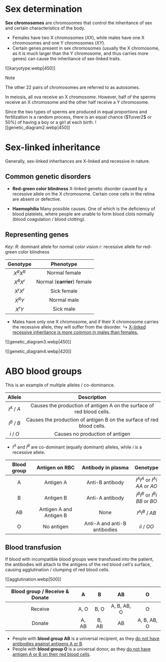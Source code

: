 # Sex determination
**Sex chromosomes** are chromosomes that control the inheritance of sex and certain characteristics of the body.
- Females have two X chromosomes ($XX$), while males have one X chromosomes and one Y chromosomes ($XY$).
- Certain genes present in sex chromosomes (usually the X chromosome, as it is much larger than the Y chromosome, and thus carries more genes) can cause the inheritance of sex-linked traits.

![[karyotype.webp|450]]

> [!note]
> The other 22 pairs of chromosomes are referred to as <span class="hi-blue">autosomes</span>.

In meiosis, all ova receive an X chromosome. However, half of the sperms receive an X chromosome and the other half receive a Y chromosome.

Since the two types of sperms are produced in equal proportions and fertilization is a random process, there is an equal chance ($1\over2$ or $50\%$) of having a boy or a girl at each birth.
![[genetic_diagram2.webp|450]]

# Sex-linked inheritance
Generally, sex-linked inheritances are X-linked and recessive in nature.

## Common genetic disorders
- **Red-green color blindness**
  X-linked genetic disorder caused by a recessive allele on the X chromosome. Certain cone cells in the retina are absent or defective.

- **Haemophilia**
  Many possible causes. One of which is the deficiency of blood platelets, where people are unable to form blood clots normally (blood coagulation / blood clotting).

## Representing genes
*Key*:
$R$: dominant allele for normal color vision
$r$: recessive allele for red-green color blindness

| Genotype  |          Phenotype          |
| :-------: | :-------------------------: |
| $X^R X^R$ |        Normal female        |
| $X^R X^r$ | Normal (**carrier**) female |
| $X^r X^r$ |         Sick female         |
|  $X^R Y$  |         Normal male         |
|  $X^r Y$  |          Sick male          |
- Males have only one X chromosome, and if their X chromosome carries the recessive allele, they will suffer from the disorder.
  ↪️ <u>X-linked recessive inheritance is more common in males than females.</u>

![[genetic_diagram3.webp|450]]

![[genetic_diagram4.webp|420]]

# ABO blood groups
This is an example of <span class="hi-green">multiple alleles / co-dominance</span>.

| Allele | Description |
| :--: | :--: |
| $I^A$ / $A$ | Causes the production of antigen A on the surface of red blood cells. |
| $I^B$ / $B$ | Causes the production of antigen B on the surface of red blood cells. |
| $i$ / $O$ | Causes no production of antigen |
- $I^A$ and $I^B$ are <span class="hi-green">co-dominant (equally dominant)</span> alleles, while $i$ is a <span class="hi-green">recessive</span> allele.

| Blood group | Antigen on RBC | Antibody in plasma | Genotype |
| :--: | :--: | :--: | :--: |
| A | Antigen A | Anti-B antibody | $I^A I^A$ or $I^A i$<br>$AA$ or $AO$ |
| B | Antigen B | Anti-A antibody | $I^B I^B$ or $I^B i$<br>$BB$ or $BO$ |
| AB | Antigen A and Antigen B | None | $I^A I^B$ / $AB$ |
| O | No antigen | Anti-A and anti-B antibodies | $ii$ / $OO$ |

## Blood transfusion
If blood with incompatible blood groups were transfused into the patient, the antibodies will attach to the antigens of the red blood cell's surface, causing <span class="hi-blue">agglutination / clumping of red blood cells</span>.

![[agglutination.webp|500]]

| Blood group / Receive & Donate | A | B | AB | O |
| :--: | :--: | :--: | :--: | :--: |
| Receive | A, O | B, O | A, B, AB, O | O |
| Donate | A, AB | B, AB | AB | A, B, AB, O |
- People with **blood group AB** is a <span class="hi-green">universal recipient</span>, as they <u>do not have antibodies against antigens A or B</u>.
- People with **blood group O** is a <span class="hi-green">universal donor</span>, as they <u>do not have antigen A or B on their red blood cells</u>.
